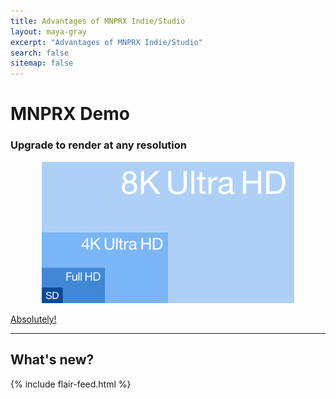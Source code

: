 ```yaml
---
title: Advantages of MNPRX Indie/Studio
layout: maya-gray
excerpt: "Advantages of MNPRX Indie/Studio"
search: false
sitemap: false
---
```

<div class="simple-feed">
  <h1> MNPRX Demo </h1>
  <h3>Upgrade to render at any resolution</h3>
  <div class="upgrade-img" style="width:80%; margin:0 auto">
    <img src="/images/MNPRX/comparison/resolutions.svg"/>
  </div>
  <p class="feed-btns">
    <a class="btn btn--aio patreon-color" href="https://artineering.io/software/MNPRX/#getit">Absolutely!</a>
  </p>
  <hr>
  <h2> What's new? </h2>
  {% include flair-feed.html %}
</div>

<!-- Google Analytics -->
<script>
(function(i,s,o,g,r,a,m){i['GoogleAnalyticsObject']=r;i[r]=i[r]||function(){
(i[r].q=i[r].q||[]).push(arguments)},i[r].l=1*new Date();a=s.createElement(o),
m=s.getElementsByTagName(o)[0];a.async=1;a.src=g;m.parentNode.insertBefore(a,m)
})(window,document,'script','https://www.google-analytics.com/analytics.js','ga');

// GDPR compliant google analytics
ga('create', '{{ site.google_analytics_flair_demo }}', {
  'storage': 'none',
  'anonymizeIp': true,
  'storeGac': false
});
ga('send', 'pageview');
</script>
